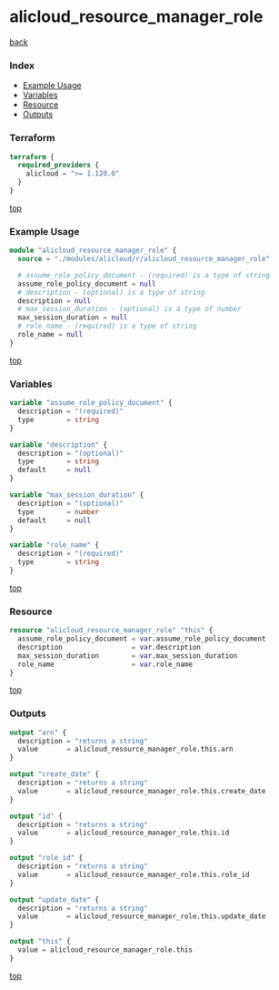 # alicloud_resource_manager_role

[back](../alicloud.md)

### Index

- [Example Usage](#example-usage)
- [Variables](#variables)
- [Resource](#resource)
- [Outputs](#outputs)

### Terraform

```terraform
terraform {
  required_providers {
    alicloud = ">= 1.120.0"
  }
}
```

[top](#index)

### Example Usage

```terraform
module "alicloud_resource_manager_role" {
  source = "./modules/alicloud/r/alicloud_resource_manager_role"

  # assume_role_policy_document - (required) is a type of string
  assume_role_policy_document = null
  # description - (optional) is a type of string
  description = null
  # max_session_duration - (optional) is a type of number
  max_session_duration = null
  # role_name - (required) is a type of string
  role_name = null
}
```

[top](#index)

### Variables

```terraform
variable "assume_role_policy_document" {
  description = "(required)"
  type        = string
}

variable "description" {
  description = "(optional)"
  type        = string
  default     = null
}

variable "max_session_duration" {
  description = "(optional)"
  type        = number
  default     = null
}

variable "role_name" {
  description = "(required)"
  type        = string
}
```

[top](#index)

### Resource

```terraform
resource "alicloud_resource_manager_role" "this" {
  assume_role_policy_document = var.assume_role_policy_document
  description                 = var.description
  max_session_duration        = var.max_session_duration
  role_name                   = var.role_name
}
```

[top](#index)

### Outputs

```terraform
output "arn" {
  description = "returns a string"
  value       = alicloud_resource_manager_role.this.arn
}

output "create_date" {
  description = "returns a string"
  value       = alicloud_resource_manager_role.this.create_date
}

output "id" {
  description = "returns a string"
  value       = alicloud_resource_manager_role.this.id
}

output "role_id" {
  description = "returns a string"
  value       = alicloud_resource_manager_role.this.role_id
}

output "update_date" {
  description = "returns a string"
  value       = alicloud_resource_manager_role.this.update_date
}

output "this" {
  value = alicloud_resource_manager_role.this
}
```

[top](#index)